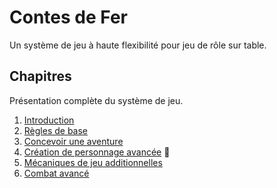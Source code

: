 # Contes de Fer

Un système de jeu à haute flexibilité pour jeu de rôle sur table.

## Chapitres

Présentation complète du système de jeu.

1. [Introduction](/chapters/01-intro/french.md)
2. [Règles de base](/chapters/02-core/french.md)
3. [Concevoir une aventure](/chapters/03-adventure/french.md)
4. [Création de personnage avancée](/chapters/04-characters/french.md) 🚧
5. [Mécaniques de jeu additionnelles](/chapters/05-mechanics/french.md)
6. [Combat avancé](/chapters/06-combat/french.md)
